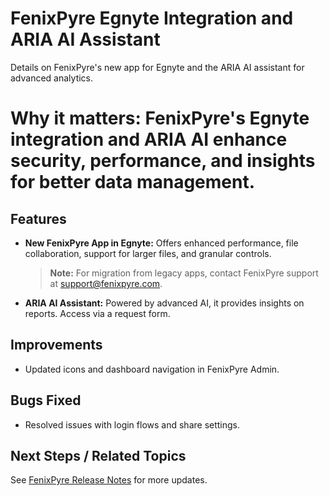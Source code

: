 # FenixPyre Egnyte Integration and ARIA AI Assistant

Details on FenixPyre's new app for Egnyte and the ARIA AI assistant for advanced analytics.


# Why it matters: FenixPyre's Egnyte integration and ARIA AI enhance security, performance, and insights for better data management.

## Features

- **New FenixPyre App in Egnyte:** Offers enhanced performance, file collaboration, support for larger files, and granular controls.
  > **Note:** For migration from legacy apps, contact FenixPyre support at support@fenixpyre.com.

- **ARIA AI Assistant:** Powered by advanced AI, it provides insights on reports. Access via a request form.

## Improvements

- Updated icons and dashboard navigation in FenixPyre Admin.

## Bugs Fixed

- Resolved issues with login flows and share settings.

## Next Steps / Related Topics
See [FenixPyre Release Notes](/10-release-notes/index.md) for more updates.
